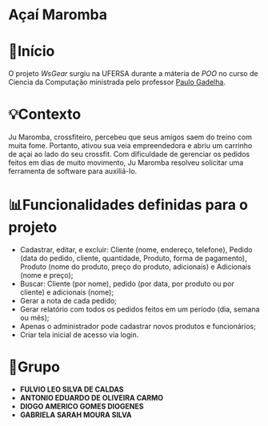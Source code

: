 # Açaí Maromba

# 🔧Início

O projeto *WsGear* surgiu na UFERSA durante a máteria de *POO*  no curso de Ciencia da Computação ministrada pelo professor <a href="https://www.youtube.com/channel/UCoaNRW6MKBTAisVRPX7JmQg">Paulo Gadelha</a>.

# 💡Contexto

<p>
Ju Maromba, crossfiteiro, percebeu que seus amigos saem do treino com muita fome.
Portanto, ativou sua veia empreendedora e abriu um carrinho de açai ao lado do seu crossfit. Com
dificuldade de gerenciar os pedidos feitos em dias de muito movimento, Ju Maromba resolveu
solicitar uma ferramenta de software para auxiliá-lo.
</p>

# 📊Funcionalidades definidas para o projeto

- Cadastrar, editar, e excluir: Cliente (nome, endereço, telefone), Pedido (data do pedido, cliente, 
quantidade, Produto, forma de pagamento), Produto (nome do produto, preço do produto, 
adicionais) e Adicionais (nome e preço);
- Buscar: Cliente (por nome), pedido (por data, por produto ou por cliente) e adicionais (nome);
- Gerar a nota de cada pedido;
- Gerar relatório com todos os pedidos feitos em um período (dia, semana ou mês);
- Apenas o administrador pode cadastrar novos produtos e funcionários;
- Criar tela inicial de acesso via login.

# 🤺Grupo

- **FULVIO LEO SILVA DE CALDAS**
- **ANTONIO EDUARDO DE OLIVEIRA CARMO**
- **DIOGO AMERICO GOMES DIOGENES**
- **GABRIELA SARAH MOURA SILVA**
